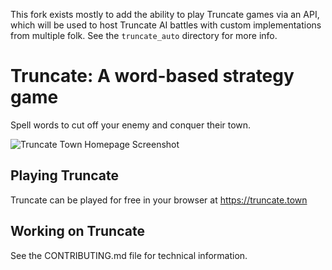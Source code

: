 This fork exists mostly to add the ability to play Truncate games via an API, which will be used to host Truncate AI battles with custom implementations from multiple folk. See the `truncate_auto` directory for more info.

# Truncate: A word-based strategy game

Spell words to cut off your enemy and conquer their town.

![Truncate Town Homepage Screenshot](https://github.com/TruncateGame/Truncate/blob/3ae09319d9f255f7fd7e8fa1d491532c4c6f06b8/web_client/src/static/og.png)

## Playing Truncate

Truncate can be played for free in your browser at https://truncate.town

## Working on Truncate

See the CONTRIBUTING.md file for technical information.
